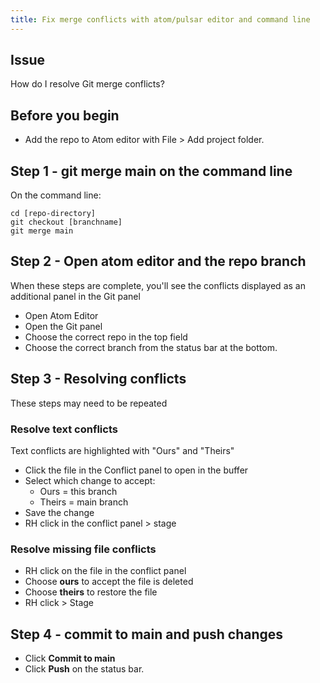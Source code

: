 ```yaml
---
title: Fix merge conflicts with atom/pulsar editor and command line
---
```


## Issue

How do I resolve Git merge conflicts?

## Before you begin

* Add the repo to Atom editor with File > Add project folder.

## Step 1 - git merge main on the command line

On the command line:

```
cd [repo-directory]
git checkout [branchname]
git merge main
```

## Step 2 - Open atom editor and the repo branch

When these steps are complete, you'll see the conflicts displayed as an additional panel in the Git panel

* Open Atom Editor
* Open the Git panel
* Choose the correct repo in the top field
* Choose the correct branch from the status bar at the bottom.

## Step 3 - Resolving conflicts

These steps may need to be repeated

### Resolve text conflicts

Text conflicts are highlighted with "Ours" and "Theirs"

* Click the file in the Conflict panel to open in the buffer
* Select which change to accept:
  * Ours = this branch
  * Theirs = main branch
* Save the change
* RH click in the conflict panel > stage

### Resolve missing file conflicts

* RH click on the file in the conflict panel
* Choose **ours** to accept the file is deleted
* Choose **theirs** to restore the file
* RH click > Stage

## Step 4 - commit to main and push changes

* Click **Commit to main**
* Click **Push** on the status bar.
